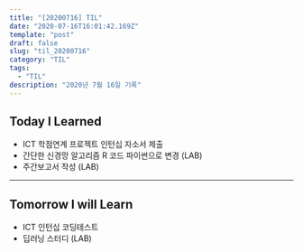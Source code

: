 ```yaml
---
title: "[20200716] TIL"
date: "2020-07-16T16:01:42.169Z"
template: "post"
draft: false
slug: "til_20200716"
category: "TIL"
tags:
  - "TIL"
description: "2020년 7월 16일 기록"
---
```


## Today I Learned

- ICT 학점연계 프로젝트 인턴십 자소서 제출
- 간단한 신경망 알고리즘 R 코드 파이썬으로 변경 (LAB)
- 주간보고서 작성 (LAB)

<hr>

## Tomorrow I will Learn

- ICT 인턴십 코딩테스트
- 딥러닝 스터디 (LAB)
